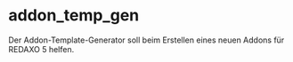 # addon_temp_gen
Der Addon-Template-Generator soll beim Erstellen eines neuen Addons für REDAXO 5 helfen.

